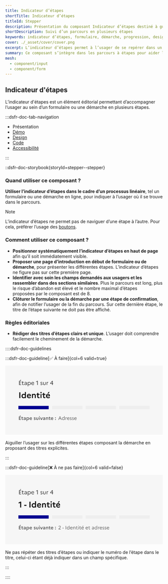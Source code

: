 ```yaml
---
title: Indicateur d’étapes
shortTitle: Indicateur d’étapes
titleId: Stepper
description: Présentation du composant Indicateur d’étapes destiné à guider l’usager au sein d’un parcours en plusieurs étapes comme un formulaire ou une démarche en ligne.
shortDescription: Suivi d’un parcours en plusieurs étapes
keywords: indicateur d’étapes, formulaire, démarche, progression, design système, DSFR, navigation, accessibilité
cover: ./_asset/cover/cover.png
excerpt: L’indicateur d’étapes permet à l’usager de se repérer dans un processus linéaire, en affichant la position actuelle dans le parcours ainsi que les étapes restantes.
summary: Ce composant s’intègre dans les parcours à étapes pour aider l’usager à visualiser son avancée. Il affiche une barre de progression, un titre explicite pour chaque étape et un repère numérique. Il ne permet pas de navigation directe entre les étapes mais accompagne visuellement l’usager du début à la fin du formulaire. Sa structure est fixe, sans personnalisation, pour garantir une expérience uniforme et accessible.
mesh:
  - component/input
  - component/form
---
```


## Indicateur d'étapes

L’indicateur d'étapes est un élément éditorial permettant d’accompagner l’usager au sein d’un formulaire ou une démarche en plusieurs étapes.

:::dsfr-doc-tab-navigation

- Présentation
- [Démo](./demo/index.md)
- [Design](./design/index.md)
- [Code](./code/index.md)
- [Accessibilité](./accessibility/index.md)

:::

::dsfr-doc-storybook{storyId=stepper--stepper}

### Quand utiliser ce composant ?

**Utiliser l’indicateur d’étapes dans le cadre d’un processus linéaire**, tel un formulaire ou une démarche en ligne, pour indiquer à l’usager où il se trouve dans le parcours.

> [!NOTE]
> L’indicateur d’étapes ne permet pas de naviguer d’une étape à l’autre. Pour cela, préférer l’usage des [boutons](../../../button/_part/doc/index.md).

### Comment utiliser ce composant ?

- **Positionner systématiquement l’indicateur d’étapes en haut de page** afin qu’il soit immédiatement visible.
- **Proposer une page d’introduction en début de formulaire ou de démarche**, pour présenter les différentes étapes. L’indicateur d’étapes ne figure pas sur cette première page.
- **Identifier avec soin les champs demandés aux usagers et les rassembler dans des sections similaires**. Plus le parcours est long, plus le risque d’abandon est élevé et le nombre maximal d’étapes proposées par le composant est de 8.
- **Clôturer le formulaire ou la démarche par une étape de confirmation**, afin de notifier l’usager de la fin du parcours. Sur cette dernière étape, le titre de l’étape suivante ne doit pas être affiché.

### Règles éditoriales

- **Rédiger des titres d’étapes clairs et unique**. L’usager doit comprendre facilement le cheminement de la démarche.

::::dsfr-doc-guidelines

:::dsfr-doc-guideline[✅ À faire]{col=6 valid=true}

![](./_asset/edit/do-1.png)

Aiguiller l’usager sur les différentes étapes composant la démarche en proposant des titres explicites.

:::

:::dsfr-doc-guideline[❌ À ne pas faire]{col=6 valid=false}

![](./_asset/edit/dont-1.png)

Ne pas répéter des titres d’étapes ou indiquer le numéro de l’étape dans le titre, celui-ci étant déjà indiquer dans un champ spécifique.

:::

::::
